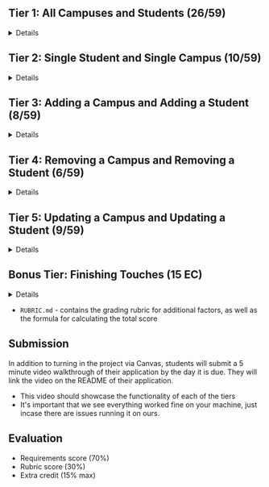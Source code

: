 ## Tier 1: All Campuses and Students (26/59)

<details>

### Frontend

#### Campus

  <details>

- [ ] Write a component to display a list of all campuses (at least their names and images)
- [ ] Write a campuses sub-reducer to manage campuses in your Redux store
- [ ] Display the all-campuses component when the url matches `/campuses`

  </details>

#### Students

  <details>

- [ ] Write a component to display a list of all students (at least their names)
- [ ] Write a students sub-reducer to manage students in your Redux store
- [ ] Display the all-students component when the url matches `/students`

  </details>

#### Navbar

  <details>

- [ ] Add a links to the navbar that can be used to navigate to the all-campuses view and the all-students view

  </details>

### Backend

#### Seed

  <details>

- [ ] Write a function which sync's and seeds your database when your application starts

  </details>

#### Campus

  <details>
  
  - [ ] Write a route to serve up all campuses

- Write a `campuses` model with the following information:
  - [ ] name - not empty or null
  - [ ] imageUrl - with a default value
  - [ ] address - not empty or null
  - [ ] description - extremely large text

  </details>

#### Students

  <details>
  
  - [ ] Write a route to serve up all students

- Write a `students` model with the following information:

  - [ ] firstName - not empty or null
  - [ ] lastName - not empty or null
  - [ ] email - not empty or null; must be a valid email
  - [ ] imageUrl - with a default value
  - [ ] gpa - decimal between 0.0 and 4.0

- [ ] Students may be associated with at most one campus. Likewise, campuses may be associated with many students

  </details>

</details>

## Tier 2: Single Student and Single Campus (10/59)

<details>

### Frontend

<details>
  
#### Single Campus
  
  <details>
  
  - Write a component to display a single campus with the following information:
    - [ ] The campus's name, image, address and description
    - [ ] A list of the names of all students in that campus (or a helpful message if it doesn't have any students)
  - [ ] Display the appropriate campus's info when the url matches `/campuses/:campusId`
  - [ ] Clicking on a campus from the campuses view should navigate to show that campus

- [ ] Clicking on the name of a student in the campus view should navigate to show that student in the student view

  </details>

#### Single Students

<details>
  
  - Write a component to display a single student with the following information:
    - [ ] The student's full name, email, image, and gpa
    - [ ] The name of their campus (or a helpful message if they don't have one)
  - [ ] Display the appropriate student when the url matches `/students/:studentId`
  - [ ] Clicking on a student from the students view should navigate to show that student

- [ ] Clicking on the name of a campus in the student view should navigate to show that campus in the campus view

</details>

</details>

### Backend

<details>
  
#### Campus

<details>
  
   - [ ] Write a route to serve up a single student (based on their id), _including that student's campus_
  
</details>

#### Students
  
<details>
  
   - [ ] Write a route to serve up a single campus (based on its id), _including that campuses' students_
  
</details>

</details>
  
</details>
  
</details>

## Tier 3: Adding a Campus and Adding a Student (8/59)

<details>

### Frontend

<details>

#### Campus
  
  <details>
    
- [ ] Write a component to display a form for adding a new campus that contains inputs for _at least_ the name and address.
- [ ] Display this component as part of the campuses view, alongside the list of campuses
    
- Submitting the form with a valid name/address should:
  - [ ] Make an AJAX request that causes the new campus to be persisted in the database
  - [ ] Add the new campus to the list of campuses without needing to refresh the page

  </details>
  
#### Student
  
  <details>
    
 - [ ] Write a component to display a form for adding a new student that contains inputs for _at least_ first name, last name and email
 - [ ] Display this component as part of the students view, alongside the list of students

 - Submitting the form with a valid first name/last name/email should:
   - [ ] Make an AJAX request that causes the new student to be persisted in the database
   - [ ] Add the new student to the list of students without needing to refresh the page
  
  </details>

</details>
  
### Backend
  
<details>
  
#### Campus
  
  <details>
  
  - [ ] Write a route to add a new campus
    
  </details>
  
#### Student
  
  <details>
    
  - [ ] Write a route to add a new student
    
  </details>
  
 
</details>
  
</details>

## Tier 4: Removing a Campus and Removing a Student (6/59)

<details>
  
### Frontend

<details>

 #### Campus
  
  <details>
    
  - [ ] In the campuses view, include an `X` button next to each campus
  - Clicking the `X` button should:

    - [ ] Make an AJAX request that causes that campus to be removed from database
    - [ ] Remove the campus from the list of campuses without needing to refresh the page
    
  </details>
  
 #### Student
  
  <details>
    
  - [ ] In the students view, include an `X` button next to each student
  - Clicking the `X` button should:
  
    - [ ] Make an AJAX request that causes that student to be removed from database
    - [ ] Remove the student from the list of students without needing to refresh the page

  
  </details>


</details>
  
### Backend

<details>
  
  #### Campus
  
  <details>
    
  - [ ] Write a route to remove a campus (based on its id)
    
  </details>
  
  #### Student
  
  <details>
    
  - [ ] Write a route to remove a student (based on their id)
    
  </details>
  
</details>
  
</details>

## Tier 5: Updating a Campus and Updating a Student (9/59)

<details>

### Frontend

<details>

#### Campus
  
  <details>
  
  - [ ] Write a component to display a form updating _at least_ a campus's name and address
  - [ ] Display this component as part of the campus view
    - Submitting the form with valid data should:
  - [ ] Make an AJAX request that causes that campus to be updated in the database
  - [ ] Update the campus in the current view without needing to refresh the page
    - [ ] In the campus view, display an `Unregister` button next to each of its students, which removes the student from the campus (in the database as           well as this view); hint: the student is still in the database but is no longer associated with the campus
    
  </details>

#### Student
  
  <details>
    
  - [ ] Write a component to display a form updating a student
  - [ ] Display this component as part of the student view
   - Submitting the form with valid data should:
  - [ ] Make an AJAX request that causes that student to be updated in the database
  - [ ] Update the student in the current view without needing to refresh the page
    
  </details>

</details>

### Backend

<details>
  
#### Campus
  
<details>
  
- [ ] Write a route to update an existing campus
  
</details>

#### Student
  
<details>
  
- [ ] Write a route to update an existing student
  
</details>  
  
</details>
  
</details>

## Bonus Tier: Finishing Touches (15 EC)

<details>

#### Finishing Touches

<details>

- [ ] If a user attempts to add a new student or campus without a required field, a helpful message should be displayed
- [ ] If a user attempts to access a page that doesn't exist (ex. `/potato`), a helpful "not found" message should be displayed
- [ ] If a user attempts to view a student/campus that doesn't exist, a helpful message should be displayed
- [ ] Whenever a component needs to wait for data to load from the server, a "loading" message should be displayed until the data is available
- [ ] Overall, the app is spectacularly styled and visually stunning

</details>

#### Ordering

<details>

- [ ] Create option for students to be ordered based on lastName on all-students view
- [ ] Create option for students to be ordered based on GPA on all-students view
- [ ] Create option for campuses to be ordered based on number of enrolled students on all-campuses view

</details>

#### Filtering

<details>

- [ ] Create a filter on all-students view to only show students who are not registered to a campus
- [ ] Create a filter on the all-campuses view to only show campuses that do not have any registered students

</details>

#### Seeding & Pagination

<details>

- [ ] Seed 100+ students and 100+ campuses
- [ ] Implement _front-end_ pagination for the students view (e.g. `/students?page=1` renders the first ten students, and `/students?page=2` renders students 11-20)
- [ ] Implement _front-end_ pagination for the campuses view (e.g. `/campuses?page=1` renders the first ten campuses, and `/campuses?page=2` renders campuses 11-20)
- [ ] Implement _back-end_ pagination for students (e.g. `/api/students?page=1` returns the first ten students' data, and `/api/students?page=2` returns students 11-20)
- [ ] Implement _back-end_ pagination for campuses (e.g. `/api/campuses?page=1` returns the first ten campuses' data, and `/api/campuses?page=2` returns campuses 11-20)

</details>
  
</details>

- `RUBRIC.md` - contains the grading rubric for additional factors, as well as the formula for calculating the total score

## Submission
In addition to turning in the project via Canvas, students will submit a 5 minute video walkthrough of their application by the day it is due. They will link the video on the README of their application.
- This video should showcase the functionality of each of the tiers
- It's important that we see everything worked fine on your machine, just incase there are issues running it on ours.

## Evaluation

- Requirements score (70%)
- Rubric score (30%)
- Extra credit (15% max)
